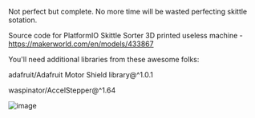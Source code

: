 Not perfect but complete. No more time will be wasted perfecting skittle sotation.

Source code for PlatformIO Skittle Sorter 3D printed useless machine - https://makerworld.com/en/models/433867

You'll need additional libraries from these awesome folks:

adafruit/Adafruit Motor Shield library@^1.0.1

waspinator/AccelStepper@^1.64

![image](https://github.com/FourBasic/Skittle-Sorter/assets/79863927/33dcb580-3cbd-4771-98bd-12c1f5939a3c)

